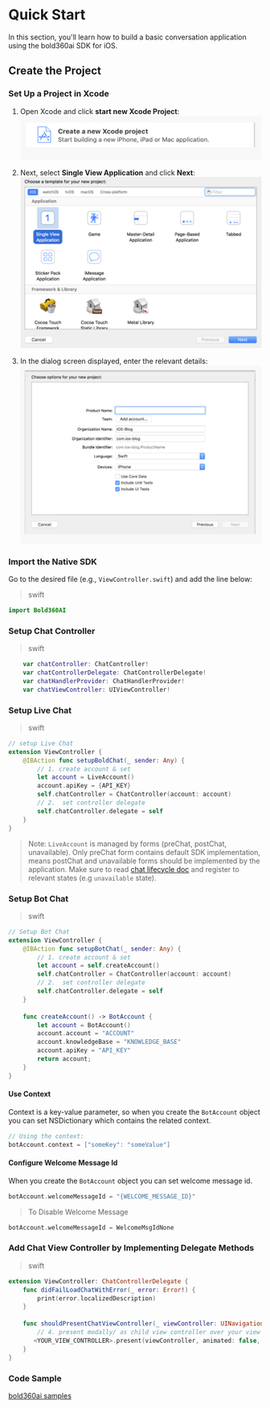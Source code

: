 # Quick Start

In this section, you'll learn how to build a basic conversation application using the bold360ai SDK for iOS.

## Create the Project  

### Set Up a Project in Xcode  

1. Open Xcode and click **start new Xcode Project**:
        ![](images/iOS/conversation/newProj.png)

2. Next, select **Single View Application** and click **Next**:
        ![](images/iOS/conversation/singleView.png)

3. In the dialog screen displayed, enter the relevant details:
        ![](images/iOS/conversation/projDetails.png)

### Import the Native SDK

Go to the desired file (e.g., `ViewController.swift`) and add the line below:

>swift

```swift
import Bold360AI
```

### Setup Chat Controller

>swift

```swift
    var chatController: ChatController!
    var chatControllerDelegate: ChatControllerDelegate!
    var chatHandlerProvider: ChatHandlerProvider!
    var chatViewController: UIViewController!
```

### Setup Live Chat

>swift

```swift
// setup Live Chat
extension ViewController {
    @IBAction func setupBoldChat(_ sender: Any) {
        // 1. create account & set
        let account = LiveAccount()
        account.apiKey = {API_KEY}
        self.chatController = ChatController(account: account)
        // 2.  set controller delegate
        self.chatController.delegate = self
    }
}
```

> Note: `LiveAccount` is managed by forms (preChat, postChat, unavailable).
>Only preChat form contains default SDK implementation, means postChat and unavailable forms should be implemented by the application.
>Make sure to read [chat lifecycle doc](https://developer.bold360.com/help/EN/Bold360API/Bold360API/c_sdk_combined_ios_adv_chat_lifecycle.html) and register to relevant states (e.g `unavailable` state).

### Setup Bot Chat

>swift

```swift
// Setup Bot Chat
extension ViewController {
    @IBAction func setupBotChat(_ sender: Any) {
        // 1. create account & set
        let account = self.createAccount()
        self.chatController = ChatController(account: account)
        // 2.  set controller delegate
        self.chatController.delegate = self
    }
    
    func createAccount() -> BotAccount {
        let account = BotAccount()
        account.account = "ACCOUNT"
        account.knowledgeBase = "KNOWLEDGE_BASE"
        account.apiKey = "API_KEY"
        return account;
    }
}
```

#### Use Context

Context is a key-value parameter, so when you create the `BotAccount` object you can set NSDictionary which contains the related context.

``` swift
// Using the context:
botAccount.context = ["someKey": "someValue"]
```

#### Configure Welcome Message Id

When you create the `BotAccount` object you can set welcome message id.

```swift
botAccount.welcomeMessageId = "{WELCOME_MESSAGE_ID}"
```

>To Disable Welcome Message 

```swift
botAccount.welcomeMessageId = WelcomeMsgIdNone
```

### Add Chat View Controller by Implementing Delegate Methods  

>swift

```swift
extension ViewController: ChatControllerDelegate {
    func didFailLoadChatWithError(_ error: Error!) {
        print(error.localizedDescription)
    }
    
    func shouldPresentChatViewController(_ viewController: UINavigationController!) {
        // 4. present modally/ as child view controller over your view controller. 
       <YOUR_VIEW_CONTROLLER>.present(viewController, animated: false, completion: nil)
    }
}
```

### Code Sample

[bold360ai samples](https://github.com/bold360ai/bold360-mobile-samples-ios)